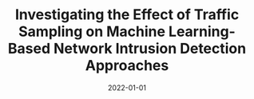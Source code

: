 ---
title: "Investigating the Effect of Traffic Sampling on Machine Learning-Based Network Intrusion Detection Approaches"
collection: publications
permalink: /publication/2022-01-01-Investigating-the-Effect-of-Traffic-Sampling-on-Machine-Learning-Based-Network-Intrusion-Detection-Approaches
date: 2022-01-01
venue: 'IEEE Access'
paperurl: 'https://doi.org/10.1109/ACCESS.2021.3137318'
citation: ' Jumabek Alikhanov,  Rhongho Jang,  Mohammed Abuhamad,  David Mohaisen,  Daehun Nyang,  Youngtae Noh, &quot;Investigating the Effect of Traffic Sampling on Machine Learning-Based Network Intrusion Detection Approaches.&quot; IEEE Access, 2022.'
---
